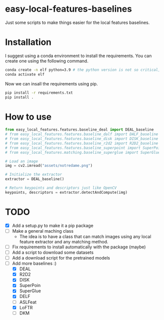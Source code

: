 # easy-local-features-baselines

Just some scripts to make things easier for the local features baselines.

# Installation


I suggest using a conda environment to install the requirements. You can create one using the following command.

```bash
conda create -n elf python=3.9 # the python version is not so critical, but I used 3.9.
conda activate elf
```

Now we can insall the requirements using pip.

```bash
pip install -r requirements.txt
pip install .
```

# How to use

```python
from easy_local_features.features.baseline_deal import DEAL_baseline
# from easy_local_features.features.baseline_dalf import DALF_baseline
# from easy_local_features.features.baseline_disk import DISK_baseline
# from easy_local_features.features.baseline_r2d2 import R2D2_baseline
# from easy_local_features.features.baseline_superpoint import SuperPoint_baseline
# from easy_local_features.matching.baseline_superglue import SuperGlue_baseline

# Load an image
img = cv2.imread("assets/notredame.png")

# Initialize the extractor
extractor = DEAL_baseline()

# Return keypoints and descriptors just like OpenCV
keypoints, descriptors = extractor.detectAndCompute(img)

```
# TODO

- [x] Add a setup.py to make it a pip package
- [ ] Make a general maching class
  - The idea is to have a class that can match images using any local feature extractor and any matching method.
- [ ] Fix requirements to install automatically with the package (maybe)
- [ ] Add a script to download some datasets
- [ ] Add a download script for the pretrained models
- [ ] Add more baselines :)
  - [x] DEAL
  - [x] R2D2
  - [x] DISK
  - [x] SuperPoin
  - [x] SuperGlue
  - [x] DELF
  - [ ] ASLFeat
  - [x] LoFTR
  - [ ] DKM